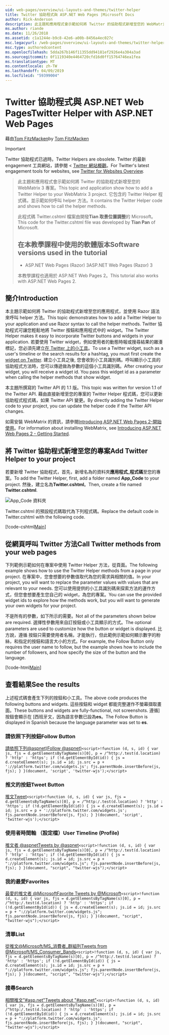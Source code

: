 ```yaml
---
uid: web-pages/overview/ui-layouts-and-themes/twitter-helper
title: Twitter 協助程式與 ASP.NET Web Pages |Microsoft Docs
author: Rick-Anderson
description: 此主題和應用程式會示範如何將 Twitter 的協助程式新增至您的 WebMatrix 3 專案。 它包含的 Twitter Helper 程式碼，並示範如何呼叫協助程式...
ms.author: riande
ms.date: 11/26/2018
ms.assetid: c1a1244e-b9c8-42e6-a00b-8456a4ec027c
msc.legacyurl: /web-pages/overview/ui-layouts-and-themes/twitter-helper
msc.type: authoredcontent
ms.openlocfilehash: 5dda267b146f11355dd94181ef2926e4a304a3ad
ms.sourcegitcommit: 0f1119340e4464720cfd16d0ff15764746ea1fea
ms.translationtype: MT
ms.contentlocale: zh-TW
ms.lasthandoff: 04/09/2019
ms.locfileid: "59399004"
---
```

# <a name="twitter-helper-with-aspnet-web-pages"></a><span data-ttu-id="2e969-104">Twitter 協助程式與 ASP.NET Web Pages</span><span class="sxs-lookup"><span data-stu-id="2e969-104">Twitter Helper with ASP.NET Web Pages</span></span>

<span data-ttu-id="2e969-105">藉由[Tom FitzMacken](https://github.com/tfitzmac)</span><span class="sxs-lookup"><span data-stu-id="2e969-105">by [Tom FitzMacken](https://github.com/tfitzmac)</span></span>

> [!IMPORTANT]
> <span data-ttu-id="2e969-106">Twitter 協助程式已過時。</span><span class="sxs-lookup"><span data-stu-id="2e969-106">Twitter Helpers are obsolete.</span></span> <span data-ttu-id="2e969-107">Twitter 的最新 engagement 工具網站，請參閱 < [Twitter 網站概觀](https://developer.twitter.com/en/docs/twitter-for-websites/overview)。</span><span class="sxs-lookup"><span data-stu-id="2e969-107">For Twitter's latest engagement tools for websites, see [Twitter for Websites Overview](https://developer.twitter.com/en/docs/twitter-for-websites/overview).</span></span>

> <span data-ttu-id="2e969-108">此主題和應用程式會示範如何將 Twitter 的協助程式新增至您的 WebMatrix 3 專案。</span><span class="sxs-lookup"><span data-stu-id="2e969-108">This topic and application show how to add a Twitter Helper to your WebMatrix 3 project.</span></span> <span data-ttu-id="2e969-109">它包含的 Twitter Helper 程式碼，並示範如何呼叫 helper 方法。</span><span class="sxs-lookup"><span data-stu-id="2e969-109">It contains the Twitter Helper code and shows how to call the helper methods.</span></span>
> 
> <span data-ttu-id="2e969-110">此程式碼 Twitter.cshtml 檔案由開發**Tian 取景位置調整**的 Microsoft。</span><span class="sxs-lookup"><span data-stu-id="2e969-110">This code for the Twitter.cshtml file was developed by **Tian Pan** of Microsoft.</span></span>
> 
> ## <a name="software-versions-used-in-the-tutorial"></a><span data-ttu-id="2e969-111">在本教學課程中使用的軟體版本</span><span class="sxs-lookup"><span data-stu-id="2e969-111">Software versions used in the tutorial</span></span>
> 
> 
> - <span data-ttu-id="2e969-112">ASP.NET Web Pages (Razor) 3</span><span class="sxs-lookup"><span data-stu-id="2e969-112">ASP.NET Web Pages (Razor) 3</span></span>
>   
> 
> <span data-ttu-id="2e969-113">本教學課程也適用於 ASP.NET Web Pages 2。</span><span class="sxs-lookup"><span data-stu-id="2e969-113">This tutorial also works with ASP.NET Web Pages 2.</span></span>


## <a name="introduction"></a><span data-ttu-id="2e969-114">簡介</span><span class="sxs-lookup"><span data-stu-id="2e969-114">Introduction</span></span>

<span data-ttu-id="2e969-115">本主題示範如何將 Twitter 的協助程式新增至您的應用程式，並使用 Razor 語法來呼叫 helper 方法。</span><span class="sxs-lookup"><span data-stu-id="2e969-115">This topic demonstrates how to add a Twitter Helper to your application and use Razor syntax to call the helper methods.</span></span> <span data-ttu-id="2e969-116">Twitter 協助程式可讓您輕鬆地將 Twitter 按鈕和應用程式中的 widget。</span><span class="sxs-lookup"><span data-stu-id="2e969-116">The Twitter Helper makes it easy to incorporate Twitter buttons and widgets in your application.</span></span> <span data-ttu-id="2e969-117">若要使用 Twitter widget，例如使用者的動態時報或搜尋結果的雜湊標記，您必須先建立[在 Twitter 上的小工具](https://twitter.com/settings/widgets)。</span><span class="sxs-lookup"><span data-stu-id="2e969-117">To use a Twitter widget, such as a user's timeline or the search results for a hashtag, you must first create the [widget on Twitter](https://twitter.com/settings/widgets).</span></span> <span data-ttu-id="2e969-118">建立小工具之後, 您會收到小工具識別碼。呼叫顯示小工具的協助程式方法時，您可以傳遞做為參數的這個小工具識別碼。</span><span class="sxs-lookup"><span data-stu-id="2e969-118">After creating your widget, you will receive a widget id. You pass this widget id as a parameter when calling the helper methods that show widget.</span></span>

<span data-ttu-id="2e969-119">本主題所撰寫的 Twitter API 的 1.1 版。</span><span class="sxs-lookup"><span data-stu-id="2e969-119">This topic was written for version 1.1 of the Twitter API.</span></span> <span data-ttu-id="2e969-120">藉由直接新增至您的專案的 Twitter Helper 程式碼，您可以更新協助程式程式碼，如果 Twitter API 變更。</span><span class="sxs-lookup"><span data-stu-id="2e969-120">By directly adding the Twitter Helper code to your project, you can update the helper code if the Twitter API changes.</span></span>

<span data-ttu-id="2e969-121">如需安裝 WebMatrix 的資訊，請參閱[Introducing ASP.NET Web Pages 2-開始使用](../getting-started/introducing-aspnet-web-pages-2/getting-started.md)。</span><span class="sxs-lookup"><span data-stu-id="2e969-121">For information about installing WebMatrix, see [Introducing ASP.NET Web Pages 2 - Getting Started](../getting-started/introducing-aspnet-web-pages-2/getting-started.md).</span></span>

## <a name="add-twitter-helper-to-your-project"></a><span data-ttu-id="2e969-122">將 Twitter 協助程式新增至您的專案</span><span class="sxs-lookup"><span data-stu-id="2e969-122">Add Twitter Helper to your project</span></span>

<span data-ttu-id="2e969-123">若要新增 Twitter 協助程式，首先，新增名為的資料夾**應用程式\_程式碼**至您的專案。</span><span class="sxs-lookup"><span data-stu-id="2e969-123">To add the Twitter Helper, first, add a folder named **App\_Code** to your project.</span></span> <span data-ttu-id="2e969-124">然後，建立名為**Twitter.cshtml**。</span><span class="sxs-lookup"><span data-stu-id="2e969-124">Then, create a file named **Twitter.cshtml**.</span></span>

![App_Code 資料夾](twitter-helper/_static/image1.png)

<span data-ttu-id="2e969-126">Twitter.cshtml 的預設程式碼取代為下列程式碼。</span><span class="sxs-lookup"><span data-stu-id="2e969-126">Replace the default code in Twitter.cshtml with the following code.</span></span>

[!code-cshtml[Main](twitter-helper/samples/sample1.cshtml)]

## <a name="call-twitter-methods-from-your-web-pages"></a><span data-ttu-id="2e969-127">從網頁呼叫 Twitter 方法</span><span class="sxs-lookup"><span data-stu-id="2e969-127">Call Twitter methods from your web pages</span></span>

<span data-ttu-id="2e969-128">下列範例示範如何在專案中使用 Twitter Helper 方法，從頁面。</span><span class="sxs-lookup"><span data-stu-id="2e969-128">The following example shows how to use the Twitter Helper methods from a page in your project.</span></span> <span data-ttu-id="2e969-129">在專案中，您會想要的參數值取代為您的需求與相關的值。</span><span class="sxs-lookup"><span data-stu-id="2e969-129">In your project, you will want to replace the parameter values with values that are relevant to your needs.</span></span> <span data-ttu-id="2e969-130">您可以使用提供的小工具識別碼來探索方法的運作方式，但您會想要產生您自己的 widget，為您的專案。</span><span class="sxs-lookup"><span data-stu-id="2e969-130">You can use the provided widget ids to explore how the methods work, but you will want to generate your own widgets for your project.</span></span>

<span data-ttu-id="2e969-131">不是所有的參數，如下所示的需要。</span><span class="sxs-lookup"><span data-stu-id="2e969-131">Not all of the parameters shown below are required.</span></span> <span data-ttu-id="2e969-132">選擇性參數用來自訂按鈕或小工具顯示的方式。</span><span class="sxs-lookup"><span data-stu-id="2e969-132">The optional parameters are used to customize how the button or widget is displayed.</span></span> <span data-ttu-id="2e969-133">比方說，遵循 按鈕只需要使用者名稱，才能執行，但此範例示範如何顯示數字的粉絲，和指定的按鈕和語言大小的方式。</span><span class="sxs-lookup"><span data-stu-id="2e969-133">For example, the Follow Button only requires the user name to follow, but the example shows how to include the number of followers, and how specify the size of the button and the language.</span></span>

[!code-html[Main](twitter-helper/samples/sample2.html)]

## <a name="see-the-results"></a><span data-ttu-id="2e969-134">查看結果</span><span class="sxs-lookup"><span data-stu-id="2e969-134">See the results</span></span>

<span data-ttu-id="2e969-135">上述程式碼會產生下列的按鈕和小工具。</span><span class="sxs-lookup"><span data-stu-id="2e969-135">The above code produces the following buttons and widgets.</span></span> <span data-ttu-id="2e969-136">這些按鈕和 widget 都能完整運作不螢幕擷取畫面。</span><span class="sxs-lookup"><span data-stu-id="2e969-136">These buttons and widgets are fully-functional, not screenshots.</span></span> <span data-ttu-id="2e969-137">遵循] 按鈕會顯示在 [西班牙文，因為語言參數已設為**es**。</span><span class="sxs-lookup"><span data-stu-id="2e969-137">The Follow Button is displayed in Spanish because the language parameter was set to **es**.</span></span>

### <a name="follow-button"></a><span data-ttu-id="2e969-138">請依照下列按鈕</span><span class="sxs-lookup"><span data-stu-id="2e969-138">Follow Button</span></span>

[<span data-ttu-id="2e969-139">請依照下列@aspnet)</span><span class="sxs-lookup"><span data-stu-id="2e969-139">Follow @aspnet)</span></span>](https://twitter.com/aspnet)`<script>!function (d, s, id) { var js, fjs = d.getElementsByTagName(s)[0], p = /^http:/.test(d.location) ? 'http' : 'https'; if (!d.getElementById(id)) { js = d.createElement(s); js.id = id; js.src = p + '://platform.twitter.com/widgets.js'; fjs.parentNode.insertBefore(js, fjs); } }(document, 'script', 'twitter-wjs');</script>`

### <a name="tweet-button"></a><span data-ttu-id="2e969-140">推文的按鈕</span><span class="sxs-lookup"><span data-stu-id="2e969-140">Tweet Button</span></span>

[<span data-ttu-id="2e969-141">推文</span><span class="sxs-lookup"><span data-stu-id="2e969-141">Tweet</span></span>](https://twitter.com/share)`<script>!function (d, s, id) { var js, fjs = d.getElementsByTagName(s)[0], p = /^http:/.test(d.location) ? 'http' : 'https'; if (!d.getElementById(id)) { js = d.createElement(s); js.id = id; js.src = p + '://platform.twitter.com/widgets.js'; fjs.parentNode.insertBefore(js, fjs); } }(document, 'script', 'twitter-wjs');</script>`

### <a name="user-timeline-profile"></a><span data-ttu-id="2e969-142">使用者時間軸 （設定檔）</span><span class="sxs-lookup"><span data-stu-id="2e969-142">User Timeline (Profile)</span></span>

[<span data-ttu-id="2e969-143">推文者 @aspnet</span><span class="sxs-lookup"><span data-stu-id="2e969-143">Tweets by @aspnet</span></span>](https://twitter.com/aspnet)`<script>!function (d, s, id) { var js, fjs = d.getElementsByTagName(s)[0], p = /^http:/.test(d.location) ? 'http' : 'https'; if (!d.getElementById(id)) { js = d.createElement(s); js.id = id; js.src = p + "://platform.twitter.com/widgets.js"; fjs.parentNode.insertBefore(js, fjs); } }(document, "script", "twitter-wjs");</script>`

### <a name="favorites"></a><span data-ttu-id="2e969-144">我的最愛</span><span class="sxs-lookup"><span data-stu-id="2e969-144">Favorites</span></span>

[<span data-ttu-id="2e969-145">最愛的推文者 @Microsoft</span><span class="sxs-lookup"><span data-stu-id="2e969-145">Favorite Tweets by @Microsoft</span></span>](https://twitter.com/Microsoft/favorites)`<script>!function (d, s, id) { var js, fjs = d.getElementsByTagName(s)[0], p = /^http:/.test(d.location) ? 'http' : 'https'; if (!d.getElementById(id)) { js = d.createElement(s); js.id = id; js.src = p + "://platform.twitter.com/widgets.js"; fjs.parentNode.insertBefore(js, fjs); } }(document, "script", "twitter-wjs");</script>`

### <a name="list"></a><span data-ttu-id="2e969-146">清單</span><span class="sxs-lookup"><span data-stu-id="2e969-146">List</span></span>

[<span data-ttu-id="2e969-147">從推文@Microsoft/MS\_消費者\_群組列</span><span class="sxs-lookup"><span data-stu-id="2e969-147">Tweets from @Microsoft/MS\_Consumer\_Bands</span></span>](https://twitter.com/microsoft/ms-consumer-brands/)`<script>!function (d, s, id) { var js, fjs = d.getElementsByTagName(s)[0], p = /^http:/.test(d.location) ? 'http' : 'https'; if (!d.getElementById(id)) { js = d.createElement(s); js.id = id; js.src = p + "://platform.twitter.com/widgets.js"; fjs.parentNode.insertBefore(js, fjs); } }(document, "script", "twitter-wjs");</script>`

### <a name="search"></a><span data-ttu-id="2e969-148">搜尋</span><span class="sxs-lookup"><span data-stu-id="2e969-148">Search</span></span>

[<span data-ttu-id="2e969-149">相關推文&quot;#asp.net&quot;</span><span class="sxs-lookup"><span data-stu-id="2e969-149">Tweets about &quot;#asp.net&quot;</span></span>](https://twitter.com/search?q=%23asp.net)`<script>!function (d, s, id) { var js, fjs = d.getElementsByTagName(s)[0], p = /^http:/.test(d.location) ? 'http' : 'https'; if (!d.getElementById(id)) { js = d.createElement(s); js.id = id; js.src = p + "://platform.twitter.com/widgets.js"; fjs.parentNode.insertBefore(js, fjs); } }(document, "script", "twitter-wjs");</script>`
